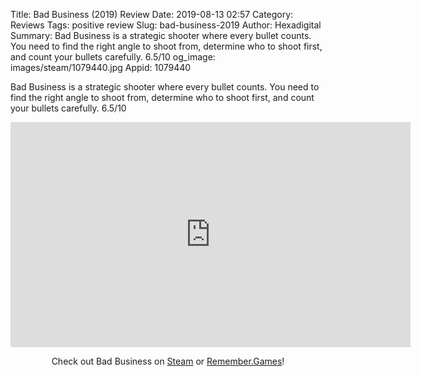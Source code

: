 Title: Bad Business (2019) Review
Date: 2019-08-13 02:57
Category: Reviews
Tags: positive review
Slug: bad-business-2019
Author: Hexadigital
Summary: Bad Business is a strategic shooter where every bullet counts. You need to find the right angle to shoot from, determine who to shoot first, and count your bullets carefully. 6.5/10
og_image: images/steam/1079440.jpg
Appid: 1079440

Bad Business is a strategic shooter where every bullet counts. You need to find the right angle to shoot from, determine who to shoot first, and count your bullets carefully. 6.5/10

<center><iframe src="https://www.youtube.com/embed/TyJUAAx71d8?feature=oembed" allow="accelerometer; autoplay; encrypted-media; gyroscope; picture-in-picture" width="640" height="360" frameborder="0"></iframe>

Check out Bad Business on [Steam](https://store.steampowered.com/app/1079440/?curator_clanid=34633900) or [Remember.Games](https://remember.games/game/79/)!</center>
